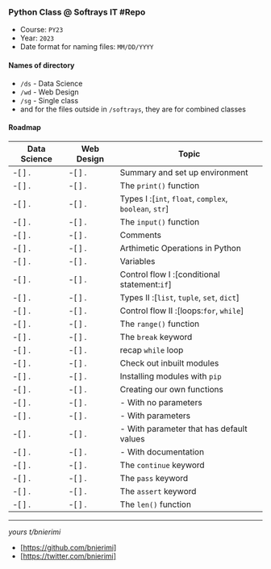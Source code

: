 ### Python Class @ Softrays IT #Repo

- Course: `PY23`
- Year:   `2023`
- Date format for naming files: `MM/DD/YYYY`

#### Names of directory
- `/ds` - Data Science
- `/wd` - Web Design
- `/sg` - Single class
-  and for the files outside in `/softrays`, they are for combined classes

#### Roadmap
Data Science | Web Design | Topic
-------------|------------|-------
-[ ] .       | -[ ] .     | Summary and set up environment
-[ ] .       | -[ ] .     | The `print()` function
-[ ] .       | -[ ] .     | Types I :[`int`, `float`, `complex`, `boolean`, `str`]
-[ ] .       | -[ ] .     | The `input()` function
-[ ] .       | -[ ] .     | Comments
-[ ] .       | -[ ] .     | Arthimetic Operations in Python
-[ ] .       | -[ ] .     | Variables
-[ ] .       | -[ ] .     | Control flow I :[conditional statement:`if`]
-[ ] .       | -[ ] .     | Types II :[`list`, `tuple`, `set`, `dict`]
-[ ] .       | -[ ] .     | Control flow II :[loops:`for`, `while`]
-[ ] .       | -[ ] .     | The `range()` function
-[ ] .       | -[ ] .     | The `break` keyword
-[ ] .       | -[ ] .     | recap `while` loop
-[ ] .       | -[ ] .     | Check out inbuilt modules
-[ ] .       | -[ ] .     | Installing modules with `pip`
-[ ] .       | -[ ] .     | Creating our own functions
-[ ] .       | -[ ] .     | - With no parameters
-[ ] .       | -[ ] .     | - With parameters
-[ ] .       | -[ ] .     | - With parameter that has default values 
-[ ] .       | -[ ] .     | - With documentation
-[ ] .       | -[ ] .     | The `continue` keyword
-[ ] .       | -[ ] .     | The `pass` keyword
-[ ] .       | -[ ] .     | The `assert` keyword
-[ ] .       | -[ ] .     | The `len()` function


----


_yours t/bnierimi_
- [https://github.com/bnierimi]
- [https://twitter.com/bnierimi]